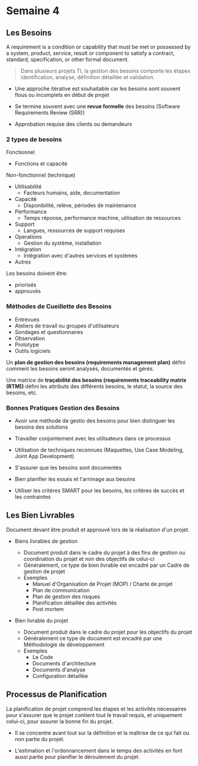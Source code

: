 # Semaine 4

## Les Besoins

A requirement is a condition or capability that must be met or possessed by a system, product, service, result or component to satisfy a contract, standard, specification, or other formal document.

> Dans plusieurs projets TI, la gestion des besoins comporte les étapes identification, analyse, définition détaillée et validation.

+ Une approche itérative est souhaitable car les besoins sont souvent flous ou incomplets en début de projet

+ Se termine souvent avec une **revue formelle** des besoins (Software Requirements Review (SRR))

+ Approbation requise des clients ou demandeurs

### 2 types de besoins

Fonctionnel
+ Fonctions et capacité

Non-fonctionnel (technique)
+ Utilisabilité
    + Facteurs humains, aide, documentation
+ Capacité
    + Disponibilité, relève, périodes de maintenance
+ Performance
    + Temps réponse, performance machine, utilisation de ressources
+ Support
    + Langues, ressources de support requises
+ Operations
    + Gestion du système, installation
+ Intégration
    + Intégration avec d'autres services et systèmes
+ Autres

Les besoins doivent être:
+ priorisés
+ approuvés

### Méthodes de Cueillette des Besoins

+ Entrevues
+ Ateliers de travail ou groupes d'utilisateurs
+ Sondages et questionnaires
+ Observation
+ Prototype
+ Outils logiciels

Un **plan de gestion des besoins (requirements management plan)** défini comment les besoins seront analysés, documentés et gérés.

Une matrice de **traçabilité des besoins (requirements traceability matrix (RTM))** défini les attributs des différents besoins, le statut, la source des besoins, etc.

### Bonnes Pratiques Gestion des Besoins

+ Avoir une méthode de gestio des besoins pour bien distinguer les besoins des solutions

+ Travailler conjointement avec les utilisateurs dans ce processus

+ Utilisation de techniques reconnues (Maquettes, Use Case Modeling, Joint App Development)

+ S'assurer que les besoins sont documentés

+ Bien planifier les essais et l'arrimage aux besoins

+ Utiliser les critères SMART pour les besoins, les critères de succès et les contraintes

## Les Bien Livrables

Document devant être produit et approuvé lors de la réalisation d'un projet.

+ Biens livrables de gestion
    + Document produit dans le cadre du projet à des fins de gestion ou coordination du projet et non des objectifs de celui-ci
    + Généralement, ce type de bien livrable est encadré par un Cadre de gestion de projet
    + Exemples
        + Manuel d'Organisation de Projet (MOP) / Charte de projet
        + Plan de communication
        + Plan de gestion des risques
        + Planification détaillée des activités
        + Post mortem

+ Bien livrable du projet
    + Document produit dans le cadre du projet pour les objectifs du projet
    + Généralement ce type de document est encadré par une Méthodologie de développement
    + Exemples
        + Le Code
        + Documents d'architecture
        + Documents d'analyse
        + Configuration détaillée

## Processus de Planification

La planification de projet comprend les étapes et les activités nécessaires pour s'assurer que le projet contient tout le travail requis, et uniquement celui-ci, pour assurer la bonne fin du projet.

+ Il se concentre avant tout sur la définition et la maîtrise de ce qui fait ou non partie du projet.

+ L'estimation et l'ordonnancement dans le temps des activités en font aussi partie pour planifier le déroulement du projet.